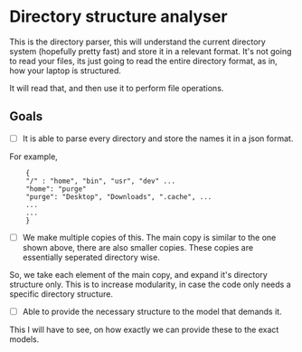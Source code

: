 # Directory structure analyser

This is the directory parser, this will understand the current directory system (hopefully pretty fast) and store it in a relevant format. It's not going to read your files, its just going to read the entire directory format, as in, how your laptop is structured.

It will read that, and then use it to perform file operations.


## Goals

- [ ] It is able to parse every directory and store the names it in a json format.

For example, 

		{
		"/" : "home", "bin", "usr", "dev" ...
		"home": "purge"
		"purge": "Desktop", "Downloads", ".cache", ...
		...
		...
		}


- [ ] We make multiple copies of this. The main copy is similar to the one shown above, there are also smaller copies. These copies are essentially seperated directory wise.

So, we take each element of the main copy, and expand it's directory structure only. This is to increase modularity, in case the code only needs a specific directory structure. 

- [ ] Able to provide the necessary structure to the model that demands it.

This I will have to see, on how exactly we can provide these to the exact models.
